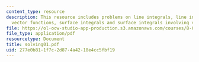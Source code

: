 ```yaml
---
content_type: resource
description: This resource includes problems on line integrals, line integrals involving
  vector functions, surface integrals and surface integrals involving vector functions.
file: https://ol-ocw-studio-app-production.s3.amazonaws.com/courses/8-02t-electricity-and-magnetism-spring-2005/277e0b811f7c2d874a4218e4cc5fbf19_solving01.pdf
file_type: application/pdf
resourcetype: Document
title: solving01.pdf
uid: 277e0b81-1f7c-2d87-4a42-18e4cc5fbf19
---
```

